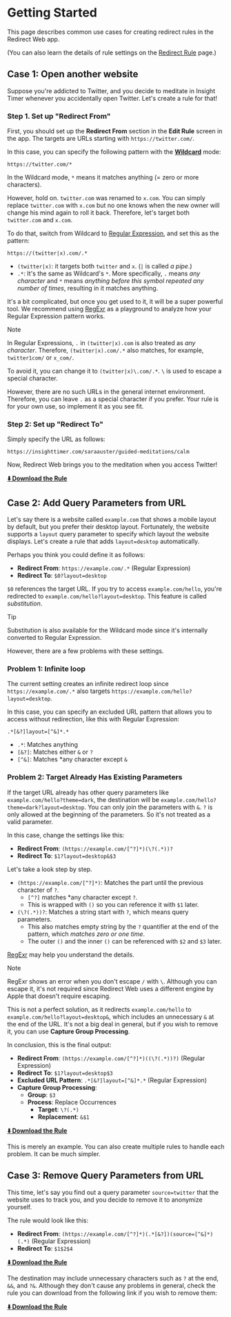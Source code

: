 # Getting Started

This page describes common use cases for creating redirect rules in the Redirect Web app.

(You can also learn the details of rule settings on the [Redirect Rule](./redirect-rule.md) page.)


## Case 1: Open another website

Suppose you're addicted to Twitter, and you decide to meditate in Insight Timer whenever you accidentally open Twitter. Let's create a rule for that!

### Step 1. Set up "Redirect From"

First, you should set up the **Redirect From** section in the **Edit Rule** screen in the app. The targets are URLs starting with `https://twitter.com/`.

In this case, you can specify the following pattern with the **[Wildcard](redirect-rule?id=wildcard)** mode:

```
https://twitter.com/*
```

In the Wildcard mode, `*` means it matches anything (= zero or more characters).

However, hold on. `twitter.com` was renamed to `x.com`. You can simply replace `twitter.com` with `x.com` but no one knows when the new owner will change his mind again to roll it back. Therefore, let's target both `twitter.com` and `x.com`.

To do that, switch from Wildcard to [Regular Expression](redirect-rule?id=regular-expression), and set this as the pattern:

```
https://(twitter|x).com/.*
```

* `(twitter|x)`: it targets both `twitter` and `x`. (`|` is called *a pipe*.)
* `.*`: It's the same as Wildcard's `*`. More specifically, `.` means *any character* and `*` means *anything before this symbol repeated any number of times*, resulting in it matches anything.

It's a bit complicated, but once you get used to it, it will be a super powerful tool. We recommend using [RegExr](https://regexr.com) as a playground to analyze how your Regular Expression pattern works.

> [!NOTE]
> In Regular Expressions, `.` in `(twitter|x).com` is also treated as *any character*. Therefore, `(twitter|x).com/.*` also matches, for example, `twitter1com/` or `x_com/`.
> 
> To avoid it, you can change it to `(twitter|x)\.com/.*`. `\` is used to escape a special character.
>
> However, there are no such URLs in the general internet environment. Therefore, you can leave `.` as a special character if you prefer. Your rule is for your own use, so implement it as you see fit.

### Step 2: Set up "Redirect To"

Simply specify the URL as follows:

```
https://insighttimer.com/saraauster/guided-meditations/calm
```

Now, Redirect Web brings you to the meditation when you access Twitter!

**[⬇️ Download the Rule](assets/reduce-twitter-addiction.redirectweb ':ignore')**


## Case 2: Add Query Parameters from URL

Let's say there is a website called `example.com` that shows a mobile layout by default, but you prefer their desktop layout. Fortunately, the website supports a `layout` query parameter to specify which layout the website displays. Let's create a rule that adds `layout=desktop` automatically.

Perhaps you think you could define it as follows:

* **Redirect From**: `https://example.com/.*` (Regular Expression)
* **Redirect To**: `$0?layout=desktop`

`$0` references the target URL. If you try to access `example.com/hello`, you're redirected to `example.com/hello?layout=desktop`. This feature is called *substitution*.

> [!TIP]
> Substitution is also available for the Wildcard mode since it's internally converted to Regular Expression.

However, there are a few problems with these settings.

### Problem 1: Infinite loop

The current setting creates an infinite redirect loop since `https://example.com/.*` also targets `https://example.com/hello?layout=desktop`.

In this case, you can specify an excluded URL pattern that allows you to access without redirection, like this with Regular Expression:

```
.*[&?]layout=[^&]*.*
```

* `.*`: Matches anything
* `[&?]`: Matches either `&` or `?`
* `[^&]`: Matches *any character except `&`

### Problem 2: Target Already Has Existing Parameters

If the target URL already has other query parameters like `example.com/hello?theme=dark`, the destination will be `example.com/hello?theme=dark?layout=desktop`. You can only join the parameters with `&`. `?` is only allowed at the beginning of the parameters. So it's not treated as a valid parameter.

In this case, change the settings like this:

* **Redirect From**: `(https://example.com/[^?]*)(\?(.*))?`
* **Redirect To**: `$1?layout=desktop&$3`

Let's take a look step by step.

* `(https://example.com/[^?]*)`: Matches the part until the previous character of `?`.
    * `[^?]` matches *any character except `?`.
    * This is wrapped with `()` so you can reference it with `$1` later.
* `(\?(.*))?`: Matches a string start with `?`, which means query parameters.
    * This also matches empty string by the `?` quantifier at the end of the pattern, which *matches zero or one time*.
    * The outer `()` and the inner `()` can be referenced with `$2` and `$3` later.

[RegExr](https://regexr.com) may help you understand the details.

> [!NOTE]
> RegExr shows an error when you don't escape `/` with `\`. Although you can escape it, it's not required since Redirect Web uses a different engine by Apple that doesn't require escaping.

This is not a perfect solution, as it redirects `example.com/hello` to `example.com/hello?layout=desktop&`, which includes an unnecessary `&` at the end of the URL. It's not a big deal in general, but if you wish to remove it, you can use **Capture Group Processing**.

In conclusion, this is the final output:

* **Redirect From**: `(https://example.com/[^?]*)((\?(.*))?)` (Regular Expression)
* **Redirect To**: `$1?layout=desktop$3`
* **Excluded URL Pattern**: `.*[&?]layout=[^&]*.*` (Regular Expression)
* **Capture Group Processing**:
    * **Group**: `$3`
    * **Process**: Replace Occurrences
        * **Target**: `\?(.*)`
        * **Replacement**: `&$1`

**[⬇️ Download the Rule](assets/add-parameters.redirectweb ':ignore')**

This is merely an example. You can also create multiple rules to handle each problem. It can be much simpler.


## Case 3: Remove Query Parameters from URL

This time, let's say you find out a query parameter `source=twitter` that the website uses to track you, and you decide to remove it to anonymize yourself.

The rule would look like this:

* **Redirect From**: `(https://example.com/[^?]*)(.*[&?])(source=[^&]*)(.*)` (Regular Expression)
* **Redirect To**: `$1$2$4`

**[⬇️ Download the Rule](assets/remove-parameters.redirectweb ':ignore')**

The destination may include unnecessary characters such as `?` at the end, `&&`, and `?&`. Although they don't cause any problems in general, check the rule you can download from the following link if you wish to remove them:

**[⬇️ Download the Rule](assets/remove-parameters-without-junks.redirectweb ':ignore')**
